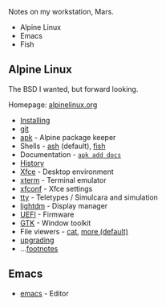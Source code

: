 Notes on my workstation, Mars.

* Alpine Linux
* Emacs
* Fish

## Alpine Linux

The BSD I wanted, but forward looking.

Homepage: [alpinelinux.org](https://alpinelinux.org)

* [Installing](install)
* [git](git)
* [apk](apk) - Alpine package keeper
* Shells - [ash](ash) (default), [fish](fish)
* Documentation - [`apk add docs`](docs)
* [History](history-alpine)
* [Xfce](xfce) - Desktop environment
* [xterm](xterm) - Terminal emulator
* [xfconf](xfconf) - Xfce settings
* [tty](tty) - Teletypes / Simulcara and simulation
* [lightdm](lightdm) - Display manager
* [UEFI](uefi) - Firmware
* [GTK](gtk) - Window toolkit
* File viewers - [cat](cat), [more (default)](more-busybox)
* [upgrading](upgrade)
* ...[footnotes](footnotes)

## Emacs

* [emacs](emacs) - Editor
